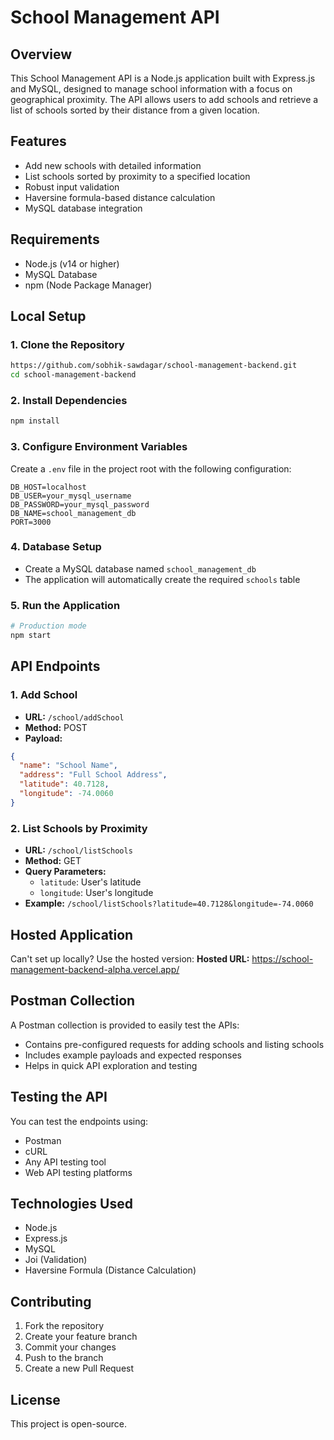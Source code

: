 # School Management API

## Overview
This School Management API is a Node.js application built with Express.js and MySQL, designed to manage school information with a focus on geographical proximity. The API allows users to add schools and retrieve a list of schools sorted by their distance from a given location.

## Features
- Add new schools with detailed information
- List schools sorted by proximity to a specified location
- Robust input validation
- Haversine formula-based distance calculation
- MySQL database integration

## Requirements
- Node.js (v14 or higher)
- MySQL Database
- npm (Node Package Manager)

## Local Setup

### 1. Clone the Repository
```bash
https://github.com/sobhik-sawdagar/school-management-backend.git
cd school-management-backend
```

### 2. Install Dependencies
```bash
npm install
```

### 3. Configure Environment Variables
Create a `.env` file in the project root with the following configuration:
```
DB_HOST=localhost
DB_USER=your_mysql_username
DB_PASSWORD=your_mysql_password
DB_NAME=school_management_db
PORT=3000
```

### 4. Database Setup
- Create a MySQL database named `school_management_db`
- The application will automatically create the required `schools` table

### 5. Run the Application
```bash
# Production mode
npm start
```

## API Endpoints

### 1. Add School
- **URL:** `/school/addSchool`
- **Method:** POST
- **Payload:** 
```json
{
  "name": "School Name",
  "address": "Full School Address",
  "latitude": 40.7128,
  "longitude": -74.0060
}
```

### 2. List Schools by Proximity
- **URL:** `/school/listSchools`
- **Method:** GET
- **Query Parameters:**
  - `latitude`: User's latitude
  - `longitude`: User's longitude
- **Example:** `/school/listSchools?latitude=40.7128&longitude=-74.0060`

## Hosted Application
Can't set up locally? Use the hosted version:
**Hosted URL:** https://school-management-backend-alpha.vercel.app/

## Postman Collection
A Postman collection is provided to easily test the APIs:
- Contains pre-configured requests for adding schools and listing schools
- Includes example payloads and expected responses
- Helps in quick API exploration and testing

## Testing the API
You can test the endpoints using:
- Postman
- cURL
- Any API testing tool
- Web API testing platforms

## Technologies Used
- Node.js
- Express.js
- MySQL
- Joi (Validation)
- Haversine Formula (Distance Calculation)

## Contributing
1. Fork the repository
2. Create your feature branch
3. Commit your changes
4. Push to the branch
5. Create a new Pull Request

## License
This project is open-source.
